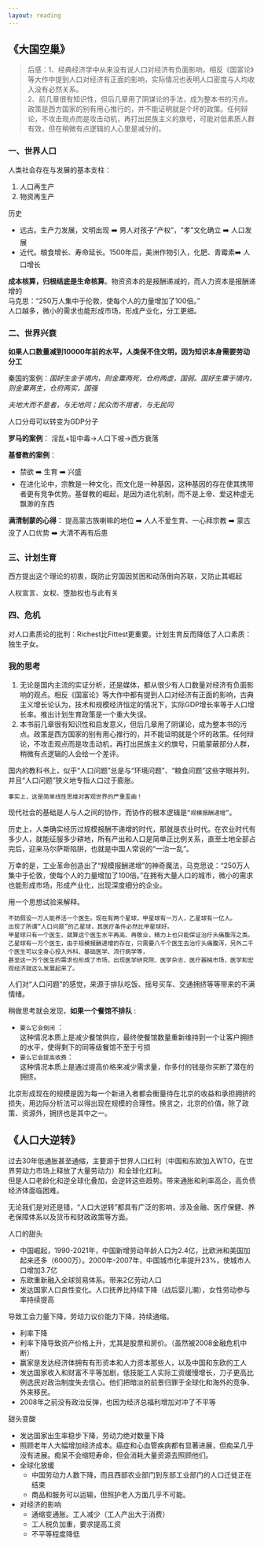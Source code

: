 ```yaml
---
layout: reading
---
```


## 《大国空巢》

 


>后感：1、经典经济学中从来没有说人口对经济有负面影响，相反《国富论》等大作中提到人口对经济有正面的影响，实际情况也表明人口密度与人均收入没有必然关系。  
2、前几章很有知识性，但后几章用了阴谋论的手法，成为整本书的污点。政策是西方国家的别有用心推行的，并不能证明就是个坏的政策。任何辩论，不攻击观点而是攻击动机，再打出民族主义的旗号，可能对低素质人群有效，但在稍微有点逻辑的人心里是减分的。  




### 一、世界人口

人类社会存在与发展的基本支柱：
1. 人口再生产
2. 物资再生产

历史
- 远古。生产力发展，文明出现 ➡️ 男人对孩子“产权”，“孝”文化确立 ➡️ 人口发展
- 近代。粮食增长、寿命延长。1500年后，美洲作物引入，化肥、青霉素➡️ 人口增长

**成本核算，归根结底是生命核算**。物资资本的是报酬递减的，而人力资本是报酬递增的  
马克思：“250万人集中于伦敦，使每个人的力量增加了100倍。”  
人口越多，微小的需求也能形成市场，形成产业化，分工更细。  

### 二、世界兴衰

**如果人口数量减到10000年前的水平，人类保不住文明，因为知识本身需要劳动分工**

秦国的案例：*国好生金于境内，则金粟两死，仓府两虚，国弱。国好生粟于境内，则金粟两生，仓府两实，国强*

*夫地大而不垦者，与无地同；民众而不用者，与无民同*  

人口分母可以转变为GDP分子  


**罗马的案例**： 淫乱+铅中毒→人口下坡→西方衰落

**基督教的案例**：
- 禁欲 ➡️ 生育 ➡️ 兴盛
- 在进化论中，宗教是一种文化，而文化是一种基因，这种基因的存在使其携带者更有竞争优势。基督教的崛起，是因为进化机制，而不是上帝、爱这种虚无飘渺的东西



**满清制蒙的心得**： 提高蒙古族喇嘛的地位 ➡️ 人人不爱生育、一心拜宗教 ➡️ 蒙古没了人口优势 ➡️ 大清不再有后患

### 三、计划生育

西方提出这个理论的初衷，既防止穷国因贫困和动荡倒向苏联，又防止其崛起

人权宣言、女权、堕胎权也与此有关

### 四、危机

对人口素质论的批判：Richest比Fittest更重要。计划生育反而降低了人口素质：独生子女。


### 我的思考

1. 无论是国内主流的实证分析，还是媒体，都从很少有人口数量对经济有负面影响的观点。相反《国富论》等大作中都有提到人口对经济有正面的影响，古典主义增长论认为，技术和规模经济恒定的情况下，实际GDP增长率等于人口增长率。推出计划生育政策是一个重大失误。
2. 本书前几章很有知识性和启发意义，但后几章用了阴谋论，成为整本书的污点。政策是西方国家的别有用心推行的，并不能证明就是个坏的政策。任何辩论，不攻击观点而是攻击动机，再打出民族主义的旗号，只能蒙蔽部分人群，稍微有点逻辑的人会给一个差评。

国内的教科书上，似乎“人口问题”总是与“环境问题”、“粮食问题”这些字眼并列，并且“人口问题”狭义地专指人口过于膨胀。

`事实上，这是简单线性思维对客观世界的严重歪曲！`

现代社会的基础是人与人之间的协作，而协作的根本逻辑是`“规模报酬递增”`。

历史上，人类确实经历过规模报酬不递增的时代，那就是农业时代。在农业时代有多少人，就能征服多少耕地，所有产出和人口是简单正比例关系，直至土地全部占完后，迎来马尔萨斯陷阱，也就是中国人常说的“一治一乱”。

万幸的是，工业革命创造出了“规模报酬递增”的神奇魔法，马克思说：“250万人集中于伦敦，使每个人的力量增加了100倍。”在拥有大量人口的城市，微小的需求也能形成市场，形成产业化，出现深度细分的企业。


用一个思想试验来解释。

```
不妨假设一万人能养活一个医生。现在有两个星球，甲星球有一万人，乙星球有一亿人。
出现了所谓“人口问题”的乙星球，其医疗条件必然比甲星球好。
甲星球只有一个医生，就算这个医生水平再高、再敬业，精力上也只能保证治疗头痛腹泻之类。
乙星球有一万个医生，由于规模报酬递增的存在，只需要八千个医生去治疗头痛腹泻，另外二千个医生可以全身心投入外科、基础医学、流行病学等，
甚至这一万个医生的需求也形成了市场，出现医学研究院、医学杂志、医疗器械市场，医学和宏观经济就这么发展起来了。
```



人们对“人口问题”的感觉，来源于排队吃饭、摇号买车、交通拥挤等等带来的不满情绪。

稍做思考就会发现，**如果一个餐馆不排队** :  

- `要么它会倒闭` ：  
这种情况本质上是减少餐馆供应，最终使餐馆数量重新维持到一个让客户拥挤的水平，使得剩下的同等级餐馆不至于亏损
- `要么它会提高收费`：  
这种情况本质上是通过提高价格来减少需求量，你多付的钱是你买断了潜在的拥挤。

北京形成现在的规模是因为每一个新进入者都会衡量待在北京的收益和承担拥挤的损失，用边际分析法可以得出现在规模的合理性。换言之，北京的价值，除了政策、资源外，拥挤也是其中之一。



## 《人口大逆转》

过去30年低通胀甚至通缩，主要源于世界人口红利（中国和东欧加入WTO，在世界劳动力市场上释放了大量劳动力）和全球化红利。  
但是人口老龄化和逆全球化叠加，会逆转这些趋势。带来通胀和利率高企，高负债经济体面临困难。  

无论我们是对还是错，“人口大逆转”都具有广泛的影响，涉及金融、医疗保健、养老保障体系以及货币和财政政策等方面。


人口的甜头
- 中国崛起，1990-2021年，中国新增劳动年龄人口为2.4亿，比欧洲和美国加起来还多（6000万）。2000年-2007年，中国城市化率提升23%，使城市人口增加3.7亿
- 东欧重新融入全球贸易体系。带来2亿劳动人口
- 发达国家人口良性变化。人口抚养比持续下降（战后婴儿潮），女性劳动参与率持续提高

导致工会力量下降，劳动力议价能力下降，持续通缩。
- 利率下降
- 利率下降导致资产价格上升，尤其是股票和房价。（虽然被2008金融危机中断）
- 赢家是发达经济体拥有有形资本和人力资本那些人，以及中国和东欧的工人
- 发达国家收入和财富不平等加剧，低技能工人实际工资缓慢增长，刀子更高比例选民对政治制度失去信心。他们把暗淡的前景归罪于全球化和海外的竞争、外来移民。
- 2008年之前没有政治反弹，也因为经济总福利增加对冲了不平等

甜头变酸
- 发达国家出生率稳步下降，劳动力绝对数量下降
- 照顾老年人大幅增加经济成本。癌症和心血管疾病都有显著进展，但痴呆几乎没有进展。痴呆不会缩短寿命，但会消耗大量资源去照顾他们。
- 全球化放缓
    - 中国劳动力人数下降，而且西部农业部门到东部工业部门的人口迁徙正在结束
    - 商品和服务可以运输，但照护老人方面几乎不可能。
- 对经济的影响
    - 通缩变通胀。工人减少（工人产出大于消费）
    - 工人税负加重，要求提高工资
    - 不平等程度降低